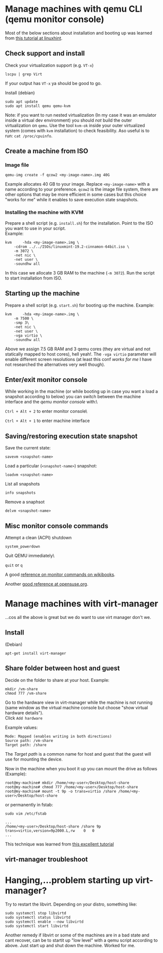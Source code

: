 

# Manage machines with qemu CLI (qemu monitor console)


Most of the below sections about installation and booting up was learned from [this tutorial at linuxhint](https://linuxhint.com/install_qemu_debian/).

## Check support and install

Check your virtualization support (e.g. `VT-x`)
```
lscpu | grep Virt
```
If your output has `VT-x` ya should be good to go.


Install (debian)
```
sudo apt update
sudo apt install qemu qemu-kvm

```
Note: if you want to run nested virtualization (In my case it was an emulator inside a virtual dev environment) you should _not_ build the outer virtualization on `qemu`. Use the tool `kvm-ok` inside your outer virtualized system (comes with `kvm` installation) to check feasibility. Aso useful is to run: `cat /proc/cpuinfo`.



## Create a machine from ISO

### Image file

```
qemu-img create -f qcow2 <my-image-name>.img 40G
```
Example allocates 40 GB to your image. Replace `<my-image-name>` with a name according to your preference.
`qcow2` is the image file system, there are other options that may be more efficient in some cases but this choice "works for me" while it enables to save execution state snapshots.

### Installing the machine with KVM

Prepare a shell script (e.g. `install.sh`) for the installation. Point to the ISO you want to use in your script.\
Example:
```
kvm 	-hda <my-image-name>.img \
	-cdrom ../../ISOs/linuxmint-19.2-cinnamon-64bit.iso \
	-m 3072 \
	-net nic \
	-net user \
	-soundhw all
```
In this case we allocate 3 GB RAM to the machine (`-m 3072`). Run the script to start installation from ISO.


## Starting up the machine
Prepare a shell script (e.g. `start.sh`) for booting up the machine.
Example:
```
kvm 	-hda <my-image-name>.img \
	-m 7500 \
	-smp 3\
	-net nic \
	-net user \
	-vga virtio \
	-soundhw all
```
Above we assign 7.5 GB RAM and 3 qemu cores (they are virtual and not statically mapped to host cores), hell yeah!. The `-vga virtio` parameter will enable different screen resolutions (at least this conf _works for me_ I have not researched the alternatives very well though).


## Enter/exit monitor console
While working in the machine (or while booting up in case you want a load a snapshot according to below) you can switch between the machine interface and the *qemu monitor console* with:\ 

`Ctrl + Alt + 2` to enter monitor console\

`Ctrl + Alt + 1` to enter machine interface



## Saving/restoring execution state snapshot

Save the current state:
```
savevm <snapshot-name>
```

Load a particular (`<snapshot-name>`) snapshot:
```
loadvm <snapshot-name>
```

List all snapshots
```
info snapshots
```

Remove a snaphsot
```
delvm <snapshot-name>
```


## Misc monitor console commands


Attempt a clean (ACPI) shutdown
```
system_powerdown
```


Quit QEMU immediately\

`quit` or `q`


A good [reference on monitor commands on wikibooks](https://en.wikibooks.org/wiki/QEMU/Monitor).

Another [good reference at opensuse.org](https://doc.opensuse.org/documentation/leap/virtualization/html/book.virt/cha.qemu.monitor.html).


# Manage machines with virt-manager

...cos all the above is great but we do want to use virt manager don't we. 

## Install

(Debian)
```
apt-get install virt-manager
```

## Share folder between host and guest


Decide on the folder to share at your host. Example:

```
mkdir /vm-share
chmod 777 /vm-share
```


Go to the hardware view in virt-manager while the machine is not running (same window as the virtual machine console but choose "show virtual hardware details").\
Click `Add hardware`

Example values:

```
Mode: Mapped (enables writing in both directions)
Source path: /vm-share
Target path: /share
```
The *Target path* is a common name for host and guest that the guest will use for mounting the device.

Now in the machine when you boot it up you can mount the drive as follows (Example):


```
root@my-machine# mkdir /home/<my-user>/Desktop/host-share
root@my-machine# chmod 777 /home/<my-user>/Desktop/host-share
root@my-machine# mount -t 9p -o trans=virtio /share /home/<my-user>/Desktop/host-share
```

or permanently in fstab:

```
sudo vim /etc/fstab
```
```
...
/home/<my-user>/Desktop/host-share /share 9p  trans=virtio,version=9p2000.L,rw    0   0
...
```


This technique was learned from [this excellent tutorial](http://nts.strzibny.name/how-to-set-up-shared-folders-in-virt-manager/)


## virt-manager troubleshoot

# Hanging,...problem starting up virt-manager? 
Try to restart the libvirt. Depending on your distro, something like:

```
sudo systemctl stop libvirtd
sudo systemctl status libvirtd
sudo systemctl enable --now libvirtd
sudo systemctl start libvirtd
``` 

Another remedy if libvirt or some of the machines are in a bad state and cant recover, can be to startit up "low level" with a qemu script according to above. Just start up and shut down the machine. Worked for me.


